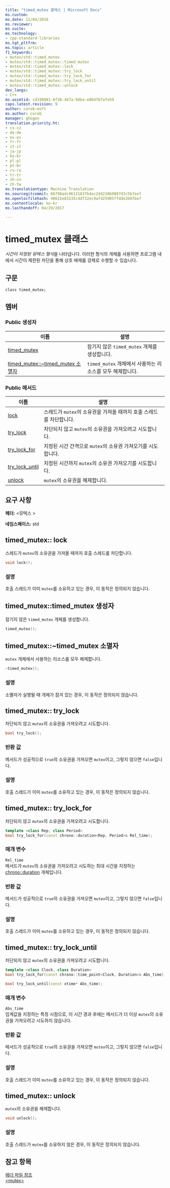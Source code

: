 ```yaml
---
title: "timed_mutex 클래스 | Microsoft Docs"
ms.custom: 
ms.date: 11/04/2016
ms.reviewer: 
ms.suite: 
ms.technology:
- cpp-standard-libraries
ms.tgt_pltfrm: 
ms.topic: article
f1_keywords:
- mutex/std::timed_mutex
- mutex/std::timed_mutex::timed_mutex
- mutex/std::timed_mutex::lock
- mutex/std::timed_mutex::try_lock
- mutex/std::timed_mutex::try_lock_for
- mutex/std::timed_mutex::try_lock_until
- mutex/std::timed_mutex::unlock
dev_langs:
- C++
ms.assetid: cd198081-6f38-447a-9dba-e06dfbfafe59
caps.latest.revision: 9
author: corob-msft
ms.author: corob
manager: ghogen
translation.priority.ht:
- cs-cz
- de-de
- es-es
- fr-fr
- it-it
- ja-jp
- ko-kr
- pl-pl
- pt-br
- ru-ru
- tr-tr
- zh-cn
- zh-tw
ms.translationtype: Machine Translation
ms.sourcegitcommit: 66798adc96121837b4ac2dd238b9887d3c5b7eef
ms.openlocfilehash: 40622e83235c4df32ec9afd25905ffdde2b97be7
ms.contentlocale: ko-kr
ms.lasthandoff: 04/29/2017

---
```

# <a name="timedmutex-class"></a>timed_mutex 클래스
*시간이 지정된 뮤텍스 형식*을 나타냅니다. 이러한 형식의 개체를 사용하면 프로그램 내에서 시간이 제한된 차단을 통해 상호 배제를 강제로 수행할 수 있습니다.  
  
## <a name="syntax"></a>구문  
  
```
class timed_mutex;
```  
  
## <a name="members"></a>멤버  
  
### <a name="public-constructors"></a>Public 생성자  
  
|이름|설명|  
|----------|-----------------|  
|[timed_mutex](#timed_mutex)|잠기지 않은 `timed_mutex` 개체를 생성합니다.|  
|[timed_mutex::~timed_mutex 소멸자](#dtortimed_mutex_destructor)|`timed_mutex` 개체에서 사용하는 리소스를 모두 해제합니다.|  
  
### <a name="public-methods"></a>Public 메서드  
  
|이름|설명|  
|----------|-----------------|  
|[lock](#lock)|스레드가 `mutex`의 소유권을 가져올 때까지 호출 스레드를 차단합니다.|  
|[try_lock](#try_lock)|차단되지 않고 `mutex`의 소유권을 가져오려고 시도합니다.|  
|[try_lock_for](#try_lock_for)|지정된 시간 간격으로 `mutex`의 소유권 가져오기를 시도합니다.|  
|[try_lock_until](#try_lock_until)|지정된 시간까지 `mutex`의 소유권 가져오기를 시도합니다.|  
|[unlock](#unlock)|`mutex`의 소유권을 해제합니다.|  
  
## <a name="requirements"></a>요구 사항  
 **헤더:** \<뮤텍스 >  
  
 **네임스페이스:** std  
  
##  <a name="lock"></a>timed_mutex:: lock
 스레드가 `mutex`의 소유권을 가져올 때까지 호출 스레드를 차단합니다.  
  
```cpp  
void lock();
```  
  
### <a name="remarks"></a>설명  
 호출 스레드가 이미 `mutex`를 소유하고 있는 경우, 이 동작은 정의되지 않습니다.  
  
##  <a name="timed_mutex"></a>  timed_mutex::timed_mutex 생성자  
 잠기지 않은 `timed_mutex` 개체를 생성합니다.  
  
```cpp  
timed_mutex();
```  
  
##  <a name="dtortimed_mutex_destructor"></a>  timed_mutex::~timed_mutex 소멸자  
 `mutex` 개체에서 사용하는 리소스를 모두 해제합니다.  
  
```cpp  
~timed_mutex();
```  
  
### <a name="remarks"></a>설명  
 소멸자가 실행될 때 개체가 잠겨 있는 경우, 이 동작은 정의되지 않습니다.  
  
##  <a name="try_lock"></a>timed_mutex:: try_lock
 차단되지 않고 `mutex`의 소유권을 가져오려고 시도합니다.  
  
```cpp  
bool try_lock();
```  
  
### <a name="return-value"></a>반환 값  
 메서드가 성공적으로 `true`의 소유권을 가져오면 `mutex`이고, 그렇지 않으면 `false`입니다.  
  
### <a name="remarks"></a>설명  
 호출 스레드가 이미 `mutex`를 소유하고 있는 경우, 이 동작은 정의되지 않습니다.  
  
##  <a name="try_lock_for"></a>timed_mutex:: try_lock_for
 차단되지 않고 `mutex`의 소유권을 가져오려고 시도합니다.  
  
```cpp  
template <class Rep, class Period>
bool try_lock_for(const chrono::duration<Rep, Period>& Rel_time);
```  
  
### <a name="parameters"></a>매개 변수  
 `Rel_time`  
 메서드가 `mutex`의 소유권을 가져오려고 시도하는 최대 시간을 지정하는 [chrono::duration](../standard-library/duration-class.md) 개체입니다.  
  
### <a name="return-value"></a>반환 값  
 메서드가 성공적으로 `true`의 소유권을 가져오면 `mutex`이고, 그렇지 않으면 `false`입니다.  
  
### <a name="remarks"></a>설명  
 호출 스레드가 이미 `mutex`를 소유하고 있는 경우, 이 동작은 정의되지 않습니다.  
  
##  <a name="try_lock_until"></a>timed_mutex:: try_lock_until
 차단되지 않고 `mutex`의 소유권을 가져오려고 시도합니다.  
  
```cpp  
template <class Clock, class Duration>
bool try_lock_for(const chrono::time_point<Clock, Duration>& Abs_time);

bool try_lock_until(const xtime* Abs_time);
```  
  
### <a name="parameters"></a>매개 변수  
 `Abs_time`  
 임계값을 지정하는 특정 시점으로, 이 시간 경과 후에는 메서드가 더 이상 `mutex`의 소유권을 가져오려고 시도하지 않습니다.  
  
### <a name="return-value"></a>반환 값  
 메서드가 성공적으로 `true`의 소유권을 가져오면 `mutex`이고, 그렇지 않으면 `false`입니다.  
  
### <a name="remarks"></a>설명  
 호출 스레드가 이미 `mutex`를 소유하고 있는 경우, 이 동작은 정의되지 않습니다.  
  
##  <a name="unlock"></a>timed_mutex:: unlock
 `mutex`의 소유권을 해제합니다.  
  
```cpp  
void unlock();
```  
  
### <a name="remarks"></a>설명  
 호출 스레드가 `mutex`를 소유하지 않은 경우, 이 동작은 정의되지 않습니다.  
  
## <a name="see-also"></a>참고 항목  
 [헤더 파일 참조](../standard-library/cpp-standard-library-header-files.md)   
 [\<mutex>](../standard-library/mutex.md)




